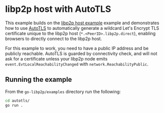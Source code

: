 # libp2p host with AutoTLS

This example builds on the [libp2p host example](../libp2p-host) example and demonstrates how to use [AutoTLS](https://blog.ipfs.tech/2024-shipyard-improving-ipfs-on-the-web/#autotls-with-libp2p-direct) to automatically generate a wildcard Let's Encrypt TLS certificate unique to the libp2p host (`*.<PeerID>.libp2p.direct`), enabling browsers to directly connect to the libp2p host.

For this example to work, you need to have a public IP address and be publicly reachable. AutoTLS is guarded by connectivity check, and will not ask for a certificate unless your libp2p node emits `event.EvtLocalReachabilityChanged` with `network.ReachabilityPublic`.

## Running the example

From the `go-libp2p/examples` directory run the following:

```sh
cd autotls/
go run .
```
